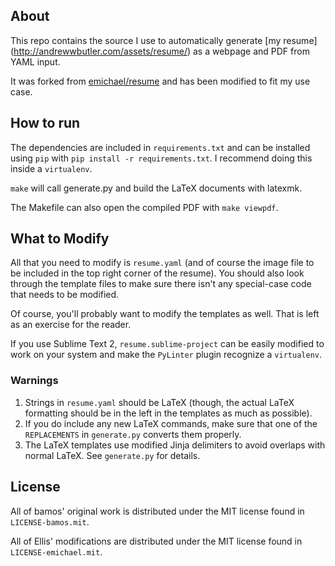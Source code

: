 About
-----
This repo contains the source I use to automatically generate [my resume]
(http://andrewwbutler.com/assets/resume/) as a webpage and PDF from YAML input.

It was forked from [emichael/resume](https://github.com/emichael/resume) and has been modified to fit my use case.


How to run
----------
The dependencies are included in `requirements.txt` and can be installed using
`pip` with `pip install -r requirements.txt`. I recommend doing this inside a
`virtualenv`.

`make` will call generate.py and build the LaTeX documents with latexmk.

The Makefile can also open the compiled PDF with `make viewpdf`.


What to Modify
--------------
All that you need to modify is `resume.yaml` (and of course the image file to be
included in the top right corner of the resume). You should also look through
the template files to make sure there isn't any special-case code that needs to
be modified.

Of course, you'll probably want to modify the templates as well. That is left as
an exercise for the reader.

If you use Sublime Text 2, `resume.sublime-project` can be easily modified to
work on your system and make the `PyLinter` plugin recognize a `virtualenv`.

### Warnings
1. Strings in `resume.yaml` should be LaTeX (though, the actual LaTeX formatting
   should be in the left in the templates as much as possible).
2. If you do include any new LaTeX commands, make sure that one of the
   `REPLACEMENTS` in `generate.py` converts them properly.
3. The LaTeX templates use modified Jinja delimiters to avoid overlaps with
   normal LaTeX. See `generate.py` for details.


License
-------
All of bamos' original work is distributed under the MIT license found in
`LICENSE-bamos.mit`.

All of Ellis' modifications are distributed under the MIT license found in
`LICENSE-emichael.mit`.

